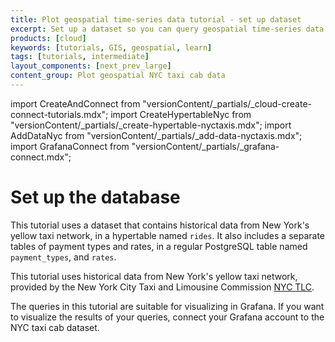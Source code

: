```yaml
---
title: Plot geospatial time-series data tutorial - set up dataset
excerpt: Set up a dataset so you can query geospatial time-series data
products: [cloud]
keywords: [tutorials, GIS, geospatial, learn]
tags: [tutorials, intermediate]
layout_components: [next_prev_large]
content_group: Plot geospatial NYC taxi cab data
---
```


import CreateAndConnect from "versionContent/_partials/_cloud-create-connect-tutorials.mdx";
import CreateHypertableNyc from "versionContent/_partials/_create-hypertable-nyctaxis.mdx";
import AddDataNyc from "versionContent/_partials/_add-data-nyctaxis.mdx";
import GrafanaConnect from "versionContent/_partials/_grafana-connect.mdx";

# Set up the database

This tutorial uses a dataset that contains historical data from New York's
yellow taxi network, in a hypertable named `rides`. It also includes a separate
tables of payment types and rates, in a regular PostgreSQL table named
`payment_types`, and `rates`.

<Collapsible heading="Create a Timescale service and connect to your service" defaultExpanded={false}>

<CreateAndConnect/>

</Collapsible>

<Collapsible heading="The dataset" defaultExpanded={false}>

This tutorial uses historical data from New York's yellow taxi network, provided
by the New York City Taxi and Limousine Commission [NYC TLC][nyc-tlc].

<CreateHypertableNyc />

<AddDataNyc />

</Collapsible>

<Collapsible heading="Connect to Grafana" defaultExpanded={false}>

The queries in this tutorial are suitable for visualizing in Grafana. If you
want to visualize the results of your queries, connect your Grafana account to
the NYC taxi cab dataset.

<GrafanaConnect />

</Collapsible>

[nyc-tlc]: https://www1.nyc.gov/site/tlc/about/tlc-trip-record-data.page
